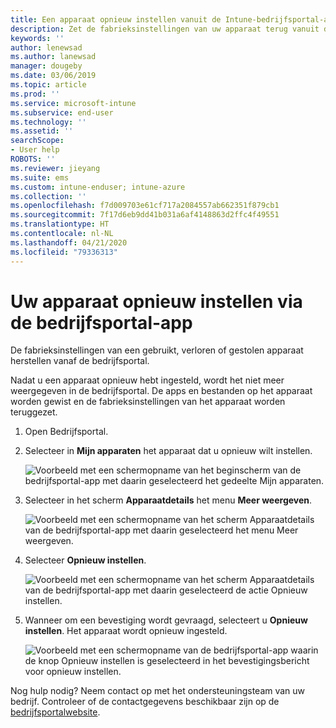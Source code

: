 ```yaml
---
title: Een apparaat opnieuw instellen vanuit de Intune-bedrijfsportal-app | Microsoft Docs
description: Zet de fabrieksinstellingen van uw apparaat terug vanuit de bedrijfsportal voor Windows 10.
keywords: ''
author: lenewsad
ms.author: lanewsad
manager: dougeby
ms.date: 03/06/2019
ms.topic: article
ms.prod: ''
ms.service: microsoft-intune
ms.subservice: end-user
ms.technology: ''
ms.assetid: ''
searchScope:
- User help
ROBOTS: ''
ms.reviewer: jieyang
ms.suite: ems
ms.custom: intune-enduser; intune-azure
ms.collection: ''
ms.openlocfilehash: f7d009703e61cf717a2084557ab662351f879cb1
ms.sourcegitcommit: 7f17d6eb9dd41b031a6af4148863d2ffc4f49551
ms.translationtype: HT
ms.contentlocale: nl-NL
ms.lasthandoff: 04/21/2020
ms.locfileid: "79336313"
---
```

# <a name="reset-device-from-the-company-portal-app"></a>Uw apparaat opnieuw instellen via de bedrijfsportal-app  

De fabrieksinstellingen van een gebruikt, verloren of gestolen apparaat herstellen vanaf de bedrijfsportal.  

Nadat u een apparaat opnieuw hebt ingesteld, wordt het niet meer weergegeven in de bedrijfsportal. De apps en bestanden op het apparaat worden gewist en de fabrieksinstellingen van het apparaat worden teruggezet.  


1. Open Bedrijfsportal.  
2. Selecteer in **Mijn apparaten** het apparaat dat u opnieuw wilt instellen.   

    ![Voorbeeld met een schermopname van het beginscherm van de bedrijfsportal-app met daarin geselecteerd het gedeelte Mijn apparaten.](./media/1802-cp-app-windows-home.png)  

3. Selecteer in het scherm **Apparaatdetails** het menu **Meer weergeven**.  

    ![Voorbeeld met een schermopname van het scherm Apparaatdetails van de bedrijfsportal-app met daarin geselecteerd het menu Meer weergeven.](./media/1802-cp-app-windows-device-details.png)  

4. Selecteer **Opnieuw instellen**.  

     ![Voorbeeld met een schermopname van het scherm Apparaatdetails van de bedrijfsportal-app met daarin geselecteerd de actie Opnieuw instellen. ](./media/1802-cp-app-windows-device-details-reset.png)  

5. Wanneer om een bevestiging wordt gevraagd, selecteert u **Opnieuw instellen**. Het apparaat wordt opnieuw ingesteld.  

     ![Voorbeeld met een schermopname van de bedrijfsportal-app waarin de knop Opnieuw instellen is geselecteerd in het bevestigingsbericht voor opnieuw instellen. ](./media/1802-cp-app-windows-reset-confirm.png)  

Nog hulp nodig? Neem contact op met het ondersteuningsteam van uw bedrijf. Controleer of de contactgegevens beschikbaar zijn op de [bedrijfsportalwebsite](https://go.microsoft.com/fwlink/?linkid=2010980).  
